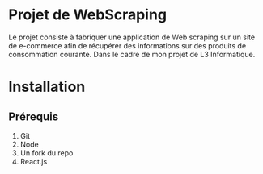 # Projet de WebScraping 

Le projet consiste à fabriquer une application de Web scraping sur un site de e-commerce afin de récupérer des informations sur des produits de consommation courante. Dans le cadre de mon projet de L3 Informatique.

# Installation

## Prérequis 

1. Git
2. Node
3. Un fork du repo
4. React.js
